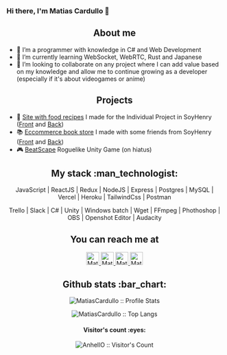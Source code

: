 ### Hi there, I'm Matias Cardullo 👋

<h2 align="center">About me</h2>

<!-- 🔭 I’m currently working on ... -->
- 🔭 I’m a programmer with knowledge in C# and Web Development
- 🌱 I’m currently learning WebSocket, WebRTC, Rust and Japanese
- 👯 I’m looking to collaborate on any project where I can add value based on my knowledge and allow me to continue growing as a developer (especially if it's about videogames or anime)

<h2 align="center">Projects</h2>

- 🍲 <a href="https://pi-food-front.vercel.app">Site with food recipes</a> I made for the Individual Project in SoyHenry (<a href="https://github.com/MatiasCardullo/PI-Food-front">Front</a> and <a href="https://github.com/MatiasCardullo/PI-Food-back">Back</a>)
- 📚 <a href="https://e-knows.herokuapp.com">Eccommerce book store</a> I made with some friends from SoyHenry (<a href="https://github.com/eknows-ecommerce/pf-front">Front</a> and <a href="https://github.com/eknows-ecommerce/pf-back">Back</a>)
- 🎮 <a href="https://github.com/MatiasCardullo/BeatScape">BeatScape</a> Roguelike Unity Game (on hiatus)
<!-- 🤔 I’m looking for help with ... -->

<h2 align="center">My stack :man_technologist:</h2>

<p align="center">JavaScript | ReactJS | Redux | NodeJS | Express | Postgres | MySQL | Vercel | Heroku | TailwindCss | Postman</p>
<p align="center">Trello | Slack | C# | Unity | Windows batch | Wget | FFmpeg | Phothoshop | OBS | Openshot Editor | Audacity</p>

<h2 align="center">You can reach me at</h2>

<p align="center">
  <a href="mailto:cardullo.matias.97@gmail.com">
    <img src="https://www.vectorlogo.zone/logos/gmail/gmail-tile.svg" alt="Matias Cardullo's Gmail" height="30" width="30">
  </a>
  <a href="https://www.linkedin.com/in/matiascardullo/">
    <img src="https://www.vectorlogo.zone/logos/linkedin/linkedin-icon.svg" alt="Matias Cardullo's LinkedIn Profile" height="30" width="30">
  </a>
  <a href="https://es.stackoverflow.com/users/89530/shadow">
    <img src="https://www.vectorlogo.zone/logos/stackoverflow/stackoverflow-icon.svg" alt="Matias Cardullo's Stack Overflow Profile" height="30" width="30">
  </a>
  <a href="https://gitlab.com/MatiasCardullo">
    <img src="https://www.vectorlogo.zone/logos/gitlab/gitlab-icon.svg" alt="Matias Cardullo's GitLab Profile" height="30" width="30">
  </a>
</p>

<h2 align="center">Github stats :bar_chart:</h2>

<div align="center">

<p align="center"><img src="https://github-readme-stats.vercel.app/api?username=MatiasCardullo&show_icons=true&theme=synthwave" alt="MatiasCardullo :: Profile Stats" />
<p align="center"><img src="https://github-readme-stats.vercel.app/api/top-langs/?username=MatiasCardullo&langs_count=10&theme=synthwave&layout=compact" alt="MatiasCardullo :: Top Langs" />

</div>
<!--
<p align="center"><img src="https://thumbs.gfycat.com/GoodnaturedFondGaur-size_restricted.gif" alt="Synthwave" height="300" width="500"></p>-->

<h4 align="center">Visitor's count :eyes:</h4>

<p align="center"><img src="https://profile-counter.glitch.me/{MatiasCardullo}/count.svg" alt="AnhellO :: Visitor's Count" /></p>
